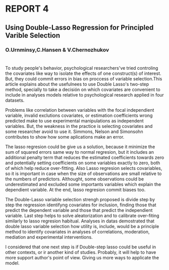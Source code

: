 # REPORT 4
## Using Double-Lasso Regression for Principled Varible Selection
### O.Urnminsy,C.Hansen & V.Chernozhukov
#

To study people's behavior, psychological researchers've tried controling the covariates like way to isolate the effects of one construct(s) of interest. But, they could commit errors in bias on proccess of variable selection.This article explains about the usefulnees to use Double Lasso's two-step method, specially to take a decisión on which covariates are convenient to include in analyses models relative to psychological research applied in four datasets.

Problems like correlation between variables with the focal independient variable, invalid exclutions covariates, or estimation coefficients wrong predicted make to use experimental manipulations as independent variables. But, the weakness in the practice is selecting covariates and some researcher avoid to use it. Simmons, Nelson and Simonsohn contributes to show how some aplications make an error. 

The lasso regresion could be give us a solution, because it minimize the sum of squared errors same way to normal regresion, but it includes an additional penalty term that reduces the estimated coefficients towards zero and potentially setting coefficients on some variables exactly to zero, both of which help reduce over-fitting. Also Lasso regresion selects covariables, so it is important in case when the size of observations are small relative to the numbers of predictors. Althought, some observations could be underestimated and excluded some importants variables which explain the dependient variable. At the end, lasso regresion commit biases too.

The Double-Lasso variable selection strengh proposed is divide step by step the regression identifyng covariates for inclusion, finding those that predict the dependent variable and those that predict the independient variable. Last step helps to solve aleatorization and to calibrate over-fiting similarly to lasso regresion habitual. Analyses in datas demostrated that double lasso variable selection how utility is, include, would be a principle method to identify covariates in analyses of correlations, moderation, mediation and experimental interventions.

I considered that one next step is if Double-step lasso could be useful in other contexts, or ir another kind of studies. Probably, it will help to have more support author's point of view. Giving us more ways to applicate the  model.
